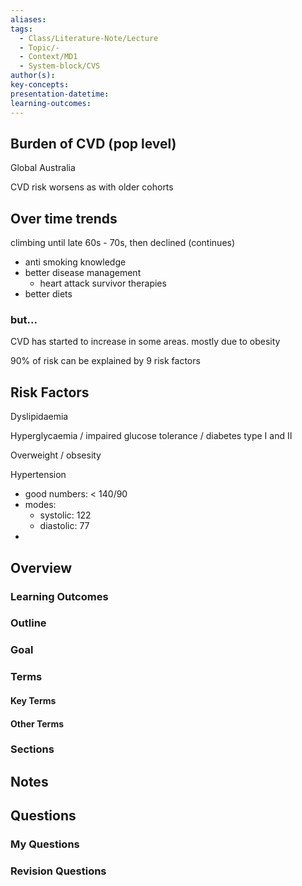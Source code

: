 ```yaml
---
aliases: 
tags:
  - Class/Literature-Note/Lecture
  - Topic/-
  - Context/MD1
  - System-block/CVS
author(s): 
key-concepts: 
presentation-datetime: 
learning-outcomes:
---
```


## Burden of CVD (pop level)
Global
Australia

CVD risk worsens as with older cohorts

## Over time trends
climbing until late 60s - 70s, then declined (continues)
- anti smoking knowledge
- better disease management
	- heart attack survivor therapies
- better diets

### but...
CVD has started to increase in some areas. mostly due to obesity


90% of risk can be explained by 9 risk factors


## Risk Factors

Dyslipidaemia

Hyperglycaemia / impaired glucose tolerance / diabetes type I and II

Overweight / obsesity

Hypertension
- good numbers: < 140/90
- modes:
	- systolic: 122
	- diastolic: 77
- 




## Overview
### Learning Outcomes

### Outline

### Goal

### Terms
#### Key Terms

#### Other Terms

### Sections


## Notes


## Questions

### My Questions
### Revision Questions




